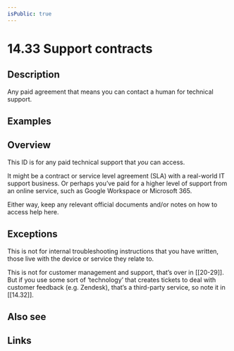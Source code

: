```yaml
---
isPublic: true
---
```


# 14.33 Support contracts

## Description

Any paid agreement that means you can contact a human for technical support.

## Examples

## Overview

This ID is for any paid technical support that _you_ can access.

It might be a contract or service level agreement (SLA) with a real-world IT support business. Or perhaps you’ve paid for a higher level of support from an online service, such as Google Workspace or Microsoft 365.

Either way, keep any relevant official documents and/or notes on how to access help here.

## Exceptions

This is not for internal troubleshooting instructions that you have written, those live with the device or service they relate to.

This is not for customer management and support, that’s over in [[20-29]]. But if you use some sort of ‘technology’ that creates tickets to deal with customer feedback (e.g. Zendesk), that’s a third-party service, so note it in [[14.32]].

## Also see


## Links
